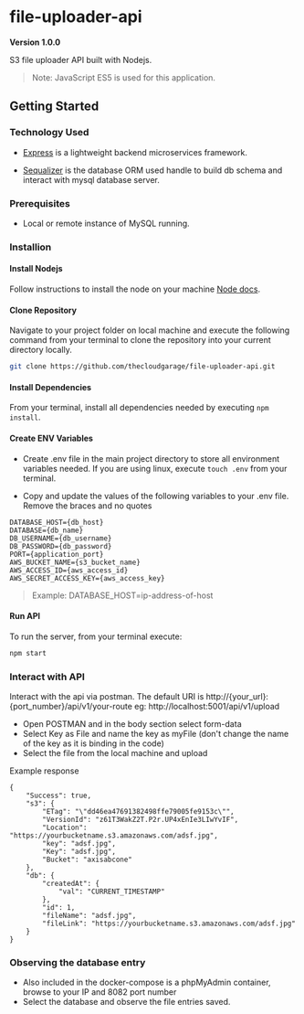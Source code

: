 # file-uploader-api
**Version 1.0.0**

S3 file uploader API built with Nodejs.

> Note: JavaScript ES5 is used for this application.

## Getting Started

### Technology Used

- [Express](https://expressjs.com/)  is a lightweight backend microservices framework.

- [Sequalizer](https://sequelize.org/v3/) is the database ORM  used handle to build db schema and interact with mysql database server.

### Prerequisites

- Local or remote instance of MySQL running.

### Installion

#### Install Nodejs

Follow instructions to install the node on your machine [Node docs](https://nodejs.org/en/download/).

#### Clone Repository

Navigate to your project folder on local machine and execute the following command from your terminal to clone the repository into your current directory locally.

```bash
git clone https://github.com/thecloudgarage/file-uploader-api.git
```

#### Install Dependencies

From your terminal, install all dependencies needed by executing ```npm install```.

#### Create ENV Variables 

- Create .env file in the main project directory to store all environment variables needed. If you are using linux, execute ```touch .env``` from your terminal.

- Copy and update the values of the following variables to your .env file. Remove the braces and no quotes
```
DATABASE_HOST={db_host}
DATABASE={db_name}
DB_USERNAME={db_username}
DB_PASSWORD={db_password}
PORT={application_port}
AWS_BUCKET_NAME={s3_bucket_name}
AWS_ACCESS_ID={aws_access_id}
AWS_SECRET_ACCESS_KEY={aws_access_key}
```

> Example: DATABASE_HOST=ip-address-of-host
 
#### Run API

To run the server, from your terminal execute:

```bash
npm start
```

### Interact with API 

Interact with the api via postman. The default URI is http://{your_url}:{port_number}/api/v1/your-route eg: http://localhost:5001/api/v1/upload

* Open POSTMAN and in the body section select form-data
* Select Key as File and name the key as myFile (don't change the name of the key as it is binding in the code)
* Select the file from the local machine and upload

Example response

```
{
    "Success": true,
    "s3": {
        "ETag": "\"dd46ea47691382498ffe79005fe9153c\"",
        "VersionId": "z61T3WakZ2T.P2r.UP4xEnIe3LIwYvIF",
        "Location": "https://yourbucketname.s3.amazonaws.com/adsf.jpg",
        "key": "adsf.jpg",
        "Key": "adsf.jpg",
        "Bucket": "axisabcone"
    },
    "db": {
        "createdAt": {
            "val": "CURRENT_TIMESTAMP"
        },
        "id": 1,
        "fileName": "adsf.jpg",
        "fileLink": "https://yourbucketname.s3.amazonaws.com/adsf.jpg"
    }
}
```

### Observing the database entry

* Also included in the docker-compose is a phpMyAdmin container, browse to your IP and 8082 port number
* Select the database and observe the file entries saved.


